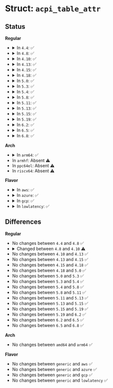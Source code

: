 # Struct: <code>acpi_table_attr</code>

## Status
<b>Regular</b>
<ul>
<li>
<details>
<summary>In <code>4.4</code>: ✅</summary>

```c
struct acpi_table_attr {
    struct bin_attribute attr;
    char name[8];
    int instance;
    struct list_head node;
};
```
</details>
</li>
<li>
<details>
<summary>In <code>4.8</code>: ✅</summary>

```c
struct acpi_table_attr {
    struct bin_attribute attr;
    char name[8];
    int instance;
    struct list_head node;
};
```
</details>
</li>
<li>
<details>
<summary>In <code>4.10</code>: ✅</summary>

```c
struct acpi_table_attr {
    struct bin_attribute attr;
    char name[4];
    int instance;
    char filename[8];
    struct list_head node;
};
```
</details>
</li>
<li>
<details>
<summary>In <code>4.13</code>: ✅</summary>

```c
struct acpi_table_attr {
    struct bin_attribute attr;
    char name[4];
    int instance;
    char filename[8];
    struct list_head node;
};
```
</details>
</li>
<li>
<details>
<summary>In <code>4.15</code>: ✅</summary>

```c
struct acpi_table_attr {
    struct bin_attribute attr;
    char name[4];
    int instance;
    char filename[8];
    struct list_head node;
};
```
</details>
</li>
<li>
<details>
<summary>In <code>4.18</code>: ✅</summary>

```c
struct acpi_table_attr {
    struct bin_attribute attr;
    char name[4];
    int instance;
    char filename[8];
    struct list_head node;
};
```
</details>
</li>
<li>
<details>
<summary>In <code>5.0</code>: ✅</summary>

```c
struct acpi_table_attr {
    struct bin_attribute attr;
    char name[4];
    int instance;
    char filename[8];
    struct list_head node;
};
```
</details>
</li>
<li>
<details>
<summary>In <code>5.3</code>: ✅</summary>

```c
struct acpi_table_attr {
    struct bin_attribute attr;
    char name[4];
    int instance;
    char filename[8];
    struct list_head node;
};
```
</details>
</li>
<li>
<details>
<summary>In <code>5.4</code>: ✅</summary>

```c
struct acpi_table_attr {
    struct bin_attribute attr;
    char name[4];
    int instance;
    char filename[8];
    struct list_head node;
};
```
</details>
</li>
<li>
<details>
<summary>In <code>5.8</code>: ✅</summary>

```c
struct acpi_table_attr {
    struct bin_attribute attr;
    char name[4];
    int instance;
    char filename[8];
    struct list_head node;
};
```
</details>
</li>
<li>
<details>
<summary>In <code>5.11</code>: ✅</summary>

```c
struct acpi_table_attr {
    struct bin_attribute attr;
    char name[4];
    int instance;
    char filename[8];
    struct list_head node;
};
```
</details>
</li>
<li>
<details>
<summary>In <code>5.13</code>: ✅</summary>

```c
struct acpi_table_attr {
    struct bin_attribute attr;
    char name[4];
    int instance;
    char filename[8];
    struct list_head node;
};
```
</details>
</li>
<li>
<details>
<summary>In <code>5.15</code>: ✅</summary>

```c
struct acpi_table_attr {
    struct bin_attribute attr;
    char name[4];
    int instance;
    char filename[8];
    struct list_head node;
};
```
</details>
</li>
<li>
<details>
<summary>In <code>5.19</code>: ✅</summary>

```c
struct acpi_table_attr {
    struct bin_attribute attr;
    char name[4];
    int instance;
    char filename[8];
    struct list_head node;
};
```
</details>
</li>
<li>
<details>
<summary>In <code>6.2</code>: ✅</summary>

```c
struct acpi_table_attr {
    struct bin_attribute attr;
    char name[4];
    int instance;
    char filename[8];
    struct list_head node;
};
```
</details>
</li>
<li>
<details>
<summary>In <code>6.5</code>: ✅</summary>

```c
struct acpi_table_attr {
    struct bin_attribute attr;
    char name[4];
    int instance;
    char filename[8];
    struct list_head node;
};
```
</details>
</li>
<li>
<details>
<summary>In <code>6.8</code>: ✅</summary>

```c
struct acpi_table_attr {
    struct bin_attribute attr;
    char name[4];
    int instance;
    char filename[8];
    struct list_head node;
};
```
</details>
</li>
</ul>
<b>Arch</b>
<ul>
<li>
<details>
<summary>In <code>arm64</code>: ✅</summary>

```c
struct acpi_table_attr {
    struct bin_attribute attr;
    char name[4];
    int instance;
    char filename[8];
    struct list_head node;
};
```
</details>
</li>
<li>
In <code>armhf</code>: Absent ⚠️
</li>
<li>
In <code>ppc64el</code>: Absent ⚠️
</li>
<li>
In <code>riscv64</code>: Absent ⚠️
</li>
</ul>
<b>Flavor</b>
<ul>
<li>
<details>
<summary>In <code>aws</code>: ✅</summary>

```c
struct acpi_table_attr {
    struct bin_attribute attr;
    char name[4];
    int instance;
    char filename[8];
    struct list_head node;
};
```
</details>
</li>
<li>
<details>
<summary>In <code>azure</code>: ✅</summary>

```c
struct acpi_table_attr {
    struct bin_attribute attr;
    char name[4];
    int instance;
    char filename[8];
    struct list_head node;
};
```
</details>
</li>
<li>
<details>
<summary>In <code>gcp</code>: ✅</summary>

```c
struct acpi_table_attr {
    struct bin_attribute attr;
    char name[4];
    int instance;
    char filename[8];
    struct list_head node;
};
```
</details>
</li>
<li>
<details>
<summary>In <code>lowlatency</code>: ✅</summary>

```c
struct acpi_table_attr {
    struct bin_attribute attr;
    char name[4];
    int instance;
    char filename[8];
    struct list_head node;
};
```
</details>
</li>
</ul>

## Differences
<b>Regular</b>
<ul>
<li>
No changes between <code>4.4</code> and <code>4.8</code> ✅
</li>
<li>
<details>
<summary>Changed between <code>4.8</code> and <code>4.10</code> ⚠️</summary>
<ul>
<li>
<b>Field added. </b>
<code>char filename[8]</code>
</li>
<li>
<b>Field type changed. </b>
<code>char name[8]</code> ➡️ <code>char name[4]</code>
</li>
</ul>
</details>
</li>
<li>
No changes between <code>4.10</code> and <code>4.13</code> ✅
</li>
<li>
No changes between <code>4.13</code> and <code>4.15</code> ✅
</li>
<li>
No changes between <code>4.15</code> and <code>4.18</code> ✅
</li>
<li>
No changes between <code>4.18</code> and <code>5.0</code> ✅
</li>
<li>
No changes between <code>5.0</code> and <code>5.3</code> ✅
</li>
<li>
No changes between <code>5.3</code> and <code>5.4</code> ✅
</li>
<li>
No changes between <code>5.4</code> and <code>5.8</code> ✅
</li>
<li>
No changes between <code>5.8</code> and <code>5.11</code> ✅
</li>
<li>
No changes between <code>5.11</code> and <code>5.13</code> ✅
</li>
<li>
No changes between <code>5.13</code> and <code>5.15</code> ✅
</li>
<li>
No changes between <code>5.15</code> and <code>5.19</code> ✅
</li>
<li>
No changes between <code>5.19</code> and <code>6.2</code> ✅
</li>
<li>
No changes between <code>6.2</code> and <code>6.5</code> ✅
</li>
<li>
No changes between <code>6.5</code> and <code>6.8</code> ✅
</li>
</ul>
<b>Arch</b>
<ul>
<li>
No changes between <code>amd64</code> and <code>arm64</code> ✅
</li>
</ul>
<b>Flavor</b>
<ul>
<li>
No changes between <code>generic</code> and <code>aws</code> ✅
</li>
<li>
No changes between <code>generic</code> and <code>azure</code> ✅
</li>
<li>
No changes between <code>generic</code> and <code>gcp</code> ✅
</li>
<li>
No changes between <code>generic</code> and <code>lowlatency</code> ✅
</li>
</ul>
